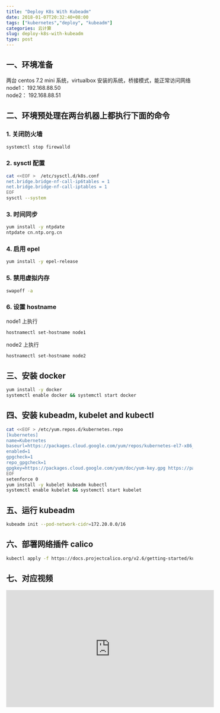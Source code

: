```yaml
---
title: "Deploy K8s With Kubeadm"
date: 2018-01-07T20:32:40+08:00
tags: ["kubernetes","deploy", "kubeadm"]
categories: 云计算
slug: deploy-k8s-with-kubeadm
type: post
---
```


## 一、环境准备

两台 centos 7.2 mini 系统，virtualbox 安装的系统，桥接模式，能正常访问网络  
node1： 192.168.88.50  
node2： 192.168.88.51  

## 二、环境预处理在两台机器上都执行下面的命令
### 1. 关闭防火墙

```bash
systemctl stop firewalld
```

### 2. sysctl 配置

```bash
cat <<EOF >  /etc/sysctl.d/k8s.conf
net.bridge.bridge-nf-call-ip6tables = 1
net.bridge.bridge-nf-call-iptables = 1
EOF
sysctl --system
```

### 3. 时间同步

```bash
yum install -y ntpdate
ntpdate cn.ntp.org.cn
```

### 4. 启用 epel

```bash
yum install -y epel-release
```
### 5. 禁用虚拟内存

```bash
swapoff -a
```
### 6. 设置 hostname

node1 上执行
```bash
hostnamectl set-hostname node1
```

node2 上执行
```bash
hostnamectl set-hostname node2
```

## 三、安装 docker

```bash
yum install -y docker
systemctl enable docker && systemctl start docker
```

## 四、安装 kubeadm, kubelet and kubectl

```bash
cat <<EOF > /etc/yum.repos.d/kubernetes.repo
[kubernetes]
name=Kubernetes
baseurl=https://packages.cloud.google.com/yum/repos/kubernetes-el7-x86_64
enabled=1
gpgcheck=1
repo_gpgcheck=1
gpgkey=https://packages.cloud.google.com/yum/doc/yum-key.gpg https://packages.cloud.google.com/yum/doc/rpm-package-key.gpg
EOF
setenforce 0
yum install -y kubelet kubeadm kubectl
systemctl enable kubelet && systemctl start kubelet
```

## 五、运行 kubeadm

```bash
kubeadm init --pod-network-cidr=172.20.0.0/16
```

## 六、部署网络插件 calico

```bash
kubectl apply -f https://docs.projectcalico.org/v2.6/getting-started/kubernetes/installation/hosted/kubeadm/1.6/calico.yaml
```


## 七、对应视频

<iframe width="560" height="315" src="https://www.youtube.com/embed/_PCJPJdEIUE" frameborder="0" gesture="media" allow="encrypted-media" allowfullscreen></iframe>